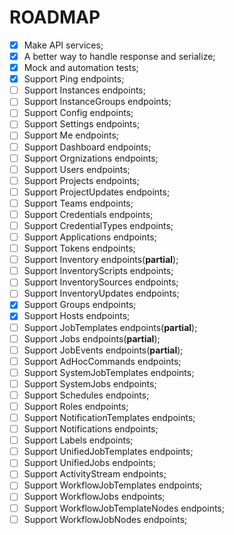 # ROADMAP

- [x] Make API services;
- [x] A better way to handle response and serialize;
- [x] Mock and automation tests;
- [x] Support Ping endpoints;
- [ ] Support Instances endpoints;
- [ ] Support InstanceGroups endpoints;
- [ ] Support Config endpoints;
- [ ] Support Settings endpoints;
- [ ] Support Me endpoints;
- [ ] Support Dashboard endpoints;
- [ ] Support Orgnizations endpoints;
- [ ] Support Users endpoints;
- [ ] Support Projects endpoints;
- [ ] Support ProjectUpdates endpoints;
- [ ] Support Teams endpoints;
- [ ] Support Credentials endpoints;
- [ ] Support CredentialTypes endpoints;
- [ ] Support Applications endpoints;
- [ ] Support Tokens endpoints;
- [ ] Support Inventory endpoints(**partial**);
- [ ] Support InventoryScripts endpoints;
- [ ] Support InventorySources endpoints;
- [ ] Support InventoryUpdates endpoints;
- [x] Support Groups endpoints;
- [x] Support Hosts endpoints;
- [ ] Support JobTemplates endpoints(**partial**);
- [ ] Support Jobs endpoints(**partial**);
- [ ] Support JobEvents endpoints(**partial**);
- [ ] Support AdHocCommands endpoints;
- [ ] Support SystemJobTemplates endpoints;
- [ ] Support SystemJobs endpoints;
- [ ] Support Schedules endpoints;
- [ ] Support Roles endpoints;
- [ ] Support NotificationTemplates endpoints;
- [ ] Support Notifications endpoints;
- [ ] Support Labels endpoints;
- [ ] Support UnifiedJobTemplates endpoints;
- [ ] Support UnifiedJobs endpoints;
- [ ] Support ActivityStream endpoints;
- [ ] Support WorkflowJobTemplates endpoints;
- [ ] Support WorkflowJobs endpoints;
- [ ] Support WorkflowJobTemplateNodes endpoints;
- [ ] Support WorkflowJobNodes endpoints;
